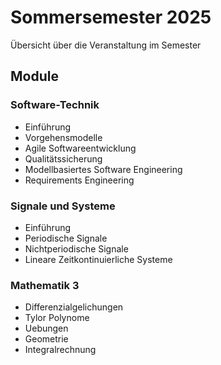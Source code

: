 # Sommersemester 2025

Übersicht über die Veranstaltung im Semester

## Module

### Software-Technik

- Einführung
- Vorgehensmodelle
- Agile Softwareentwicklung
- Qualitätssicherung
- Modellbasiertes Software Engineering
- Requirements Engineering

### Signale und Systeme

- Einführung
- Periodische Signale
- Nichtperiodische Signale
- Lineare Zeitkontinuierliche Systeme

### Mathematik 3

- Differenzialgelichungen
- Tylor Polynome
- Uebungen
- Geometrie
- Integralrechnung
